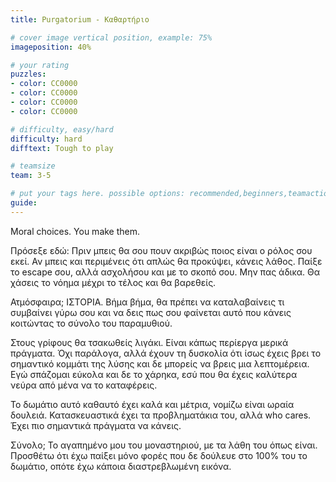 ```yaml
---
title: Purgatorium - Καθαρτήριο

# cover image vertical position, example: 75%
imageposition: 40%

# your rating
puzzles:
- color: CC0000
- color: CC0000
- color: CC0000
- color: CC0000

# difficulty, easy/hard
difficulty: hard
difftext: Tough to play

# teamsize
team: 3-5

# put your tags here. possible options: recommended,beginners,teamaction,duet
guide:
---
```


Moral choices. You make them.

Πρόσεξε εδώ: Πριν μπεις θα σου πουν ακριβώς ποιος είναι ο ρόλος σου εκεί. Αν μπεις και περιμένεις ότι απλώς θα προκύψει, κάνεις λάθος. Παίξε το escape σου, αλλά ασχολήσου και με το σκοπό σου. Μην πας άδικα.
Θα χάσεις το νόημα μέχρι το τέλος και θα βαρεθείς.

Ατμόσφαιρα; ΙΣΤΟΡΙΑ. Βήμα βήμα, θα πρέπει να καταλαβαίνεις τι συμβαίνει γύρω σου και να δεις πως σου φαίνεται αυτό που κάνεις κοιτώντας το σύνολο του παραμυθιού.

Στους γρίφους θα τσακωθείς λιγάκι. Είναι κάπως περίεργα μερικά πράγματα. Όχι παράλογα, αλλά έχουν τη δυσκολία ότι ίσως έχεις βρει το σημαντικό κομμάτι της λύσης και δε μπορείς να βρεις μια λεπτομέρεια.
Εγώ σπάζομαι εύκολα και δε το χάρηκα, εσύ που θα έχεις καλύτερα νεύρα από μένα να το καταφέρεις.

Το δωμάτιο αυτό καθαυτό έχει καλά και μέτρια, νομίζω είναι ωραία δουλειά. Κατασκευαστικά έχει τα προβληματάκια του, αλλά who cares. Έχει πιο σημαντικά πράγματα να κάνεις.

Σύνολο;   Το αγαπημένο μου του μοναστηριού, με τα λάθη του όπως είναι. Προσθέτω ότι έχω παίξει μόνο φορές που δε δούλευε στο 100% του το δωμάτιο, οπότε έχω κάποια διαστρεβλωμένη εικόνα.
